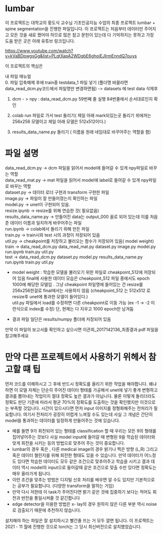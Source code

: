 # lumbar
이 프로젝트는 대학교의 황도식 교수님 기초인공지능 수업의 최종 프로젝트 lumbar + spine segmentation을 진행한 파일입니다. 
이 프로젝트는 처음부터 데이터만 주어지고 모든 것을 새로 짰어야 하므로 많은 참고 문헌이 있는데 다 기억하지는 못하고 가장 도움 받은 곳은 아래 유튜브 링크입니다.

https://www.youtube.com/watch?v=kVaBDpwgsGg&list=PLqtXapA2WDqbE6ghoiEJIrmEnndQ7ouys

이 프로젝트의 핵심은 


내 파일 매뉴얼  
0. 파일 압축해제 후에 train중 testdata_1 파일 넣기 (폴더명 바꿀라면  data_read_dcm.py코드에서 파일명만 변경하면됨)
-> datasets 에 test data 삭제후 
1.  dcm - >  npy        :   data_read_dcm.py 59번째 줄 실행 84번줄에서 순서대로인지 확인

2. colab run 파일로 가서 test 돌리기( 제일 아래 mark되있는곳 돌리기 위에꺼는 256x256 모델이고 제일 아래 모델은 512x512이다.)

3. results_data_name.py 돌리기 ( 이름을 원래 네임대로 바꾸어주는 역할을 함)

# 파일 설명
 data_read_dcm.py -> dcm 파일을 읽어서 model에 들어갈 수 있게 npy파일로 바꾸는 역할  
 data_read_mat.py  -> mat 파일을 읽어서 model에 label로 들어갈 수 있게 npy파일로 바꾸는 역할  
 dataset.py -> 데이터 로더 구현과 transform 구현한 파일  
 image.py -> 파일이 잘 만들어졌는지 확인하는 파일  
 model.py -> unet이 구현되어 있음.  
 resize.ipynb -> resize를 위해 연습한 것( 필요없음)  
 results_data_name.py -> 만들어진 data는 output_000 꼴로 되어 있는데 이를 처음 준 데이터 이름과 일치하게 바꾸어주는 파일  
 run.ipynb -> colab에서 돌리기 위해 만든 파일  
 train.py -> train시와 test 시의 과정이 저장되어 있음  
 util.py -> cheakpoint를 저장하고 불러오는 함수가 저장되어 있음( model weight)  
 train -> data_read_dcm.py  data_read_mat.py dataset.py image.py model.py run.ipynb train.py  util.py  
 test ->  data_read_dcm.py dataset.py model.py results_data_name.py run.ipynb   train.py  util.py   
 
- model weight : 학습한 모델을 불러오기 위한 파일로 cheakpoint_512에 저장되어 있음 final에 사용한 데이터 모습은 cheakpoint_512 파일 중에서도 epoch 1000에 해당한 모델임 . 그냥 cheakpoint 파일명에 들어있는 건 resize를 256x256한걸로 final에서는 사용하지 않음 (cheakpoint_512 는 512x512 로 resize후 unet에 통과한 모델이 들어있다.)  
 util.py 파일에서 load를 수정하면 다른 cheakpoint로 이동 가능 (ex -1 -> -2 이런식으로 index를 수정) 단, 현재는 다 지우고 1000 epoch만 남겨둠

- 결과 파일 일단은 results/numpy 폴더에 저장되어 있음


만약 이 파일의 보고서를 확인하고 싶으시면 이관희_2017142136_최종결과.pdf 파일을 참고해주세요


# 만약 다른 프로젝트에서 사용하기 위헤서 참고할 떄 팁
먼저 코드를 이해하시고 그 후에 반드시 정확도를 올리기 위한 작업을 해야합니다. 왜냐하면 이 모델 자체는 단순히 주어진 데이터 형태를 가공해서 unet에 넣기 좋게 변형하고 결과를 뽑아내는 작업이지
절대 정확도 높은 결과가 아닙니다. 물론 이렇게 돌리더라도 정확도 판단 기준에 따라서 평균 70%의 정확도를 도출하는 것을 확인했지만 이것으로는 부족할 것입니다.
시간이 있으시다면 먼저 input 이미지를 정형화해주는 전처리가 필요합니다. 여기서 전처리가 굉장히 어렵게 느껴질 수도 있는데 사실 그 개념은 간단히 model을 통과하는 데이터를 일정하게 만들어주는 것에 있습니다.
- 예를 들면 9가 회전되어 있는 형태를 classification 할 때 우리는 모든 9의 형태를 집어넣어주는 것보다 사실 model input에 들어갈 때 변형된 9을 학습된 데이터와 맞게 회전을 시키는 등의 방법으로 맞추어 주는 것이 중요합니다.
- lumbar의 경우 혹은 , 다른 medical image의 경우 밝기나 찍은 방향 (L,R) 그리고 혹은 데이터 첼린지를 위해 회전한 형태도 있을 수 있습니다. 만약 데이터가 어느정도 있다면 학습한 데이터도 모두 같은 조건으로 맞추어주고 학습을 시키고 결과 데이터 역시 model의 input으로 들어갈때 같은 조건으로 맞출 수만 있다면 정확도는 매우 올라가게 됩니다. 
- 이런 조건을 맞추는 방법은 디지털 신호 처리를 배우면 알 수도 있지만 기본적으로는 공부가 필요합니다. (다양한 transform을 말하는 거임)
- 만약 다시 저한테 이 task가 주어진다면 밝기 같은 것에 집중하기 보다는 적어도 회전과 반전을 통일시켜줄 것 같긴합니다
- edge detector을 이용한 방법은 x- lay의 경우 원하지 않은 다른 부분 역시 noise로 검출되기 때문에 추천하지 않습니다. 

설치해야 하는 파일은 잘 설치하시고 빨간줄 뜨는 거 모두 깔면 됩니다. 
이 프로젝트는 2021 - 11 월에 진행한 것으로 torch는 그 당시 최신버전으로 설치했었습니다. 
